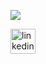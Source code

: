 ![](https://drive.google.com/uc?export=view&id=1ALczgpvQC8dPBLLerZnbTN3bYMvHqv)

[<img src='https://cdn.jsdelivr.net/npm/simple-icons@3.0.1/icons/linkedin.svg' alt='linkedin' height='40'>](https://www.linkedin.com/in/marioalugo/)




